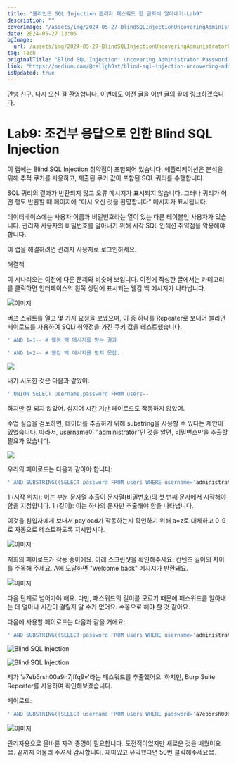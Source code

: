```yaml
---
title: "블라인드 SQL Injection 관리자 패스워드 한 글자씩 알아내기-Lab9"
description: ""
coverImage: "/assets/img/2024-05-27-BlindSQLInjectionUncoveringAdministratorPasswordOneCharacterataTime-Lab9_0.png"
date: 2024-05-27 13:06
ogImage:
  url: /assets/img/2024-05-27-BlindSQLInjectionUncoveringAdministratorPasswordOneCharacterataTime-Lab9_0.png
tag: Tech
originalTitle: "Blind SQL Injection: Uncovering Administrator Password One Character at a Time-Lab9"
link: "https://medium.com/@callgh0st/blind-sql-injection-uncovering-administrator-password-one-character-at-a-time-lab9-b6cbfd8d1cef"
isUpdated: true
---
```


안녕 친구. 다시 오신 걸 환영합니다. 이번에도 이전 글을 이번 글의 끝에 링크하겠습니다.

# Lab9: 조건부 응답으로 인한 Blind SQL Injection

이 랩에는 Blind SQL Injection 취약점이 포함되어 있습니다. 애플리케이션은 분석을 위해 추적 쿠키를 사용하고, 제출된 쿠키 값이 포함된 SQL 쿼리를 수행합니다.

<!-- cozy-coder - 수평 -->

<ins class="adsbygoogle"
     style="display:block"
     data-ad-client="ca-pub-4877378276818686"
     data-ad-slot="1107185301"
     data-ad-format="auto"
     data-full-width-responsive="true"></ins>

<script>
     (adsbygoogle = window.adsbygoogle || []).push({});
</script>

SQL 쿼리의 결과가 반환되지 않고 오류 메시지가 표시되지 않습니다. 그러나 쿼리가 어떤 행도 반환할 때 페이지에 "다시 오신 것을 환영합니다" 메시지가 표시됩니다.

데이터베이스에는 사용자 이름과 비밀번호라는 열이 있는 다른 테이블인 사용자가 있습니다. 관리자 사용자의 비밀번호를 알아내기 위해 시각 SQL 인젝션 취약점을 악용해야 합니다.

이 랩을 해결하려면 관리자 사용자로 로그인하세요.

해결책

<!-- cozy-coder - 수평 -->

<ins class="adsbygoogle"
     style="display:block"
     data-ad-client="ca-pub-4877378276818686"
     data-ad-slot="1107185301"
     data-ad-format="auto"
     data-full-width-responsive="true"></ins>

<script>
     (adsbygoogle = window.adsbygoogle || []).push({});
</script>

이 시나리오는 이전에 다룬 문제와 비슷해 보입니다. 이전에 작성한 글에서는 카테고리를 클릭하면 인터페이스의 왼쪽 상단에 표시되는 웰컴 백 메시지가 나타납니다.

![이미지](/assets/img/2024-05-27-BlindSQLInjectionUncoveringAdministratorPasswordOneCharacterataTime-Lab9_1.png)

버프 스위트를 열고 몇 가지 요청을 보냈으며, 이 중 하나를 Repeater로 보내어 불리언 페이로드를 사용하여 SQLi 취약점을 가진 쿠키 값을 테스트했습니다.

```js
' AND 1=1-- # 웰컴 백 메시지를 받는 결과

' AND 1=2-- # 웰컴 백 메시지를 받지 못함.
```

<!-- cozy-coder - 수평 -->

<ins class="adsbygoogle"
     style="display:block"
     data-ad-client="ca-pub-4877378276818686"
     data-ad-slot="1107185301"
     data-ad-format="auto"
     data-full-width-responsive="true"></ins>

<script>
     (adsbygoogle = window.adsbygoogle || []).push({});
</script>

<img src="/assets/img/2024-05-27-BlindSQLInjectionUncoveringAdministratorPasswordOneCharacterataTime-Lab9_2.png" />

내가 시도한 것은 다음과 같았어:

```js
' UNION SELECT username,password FROM users--
```

하지만 잘 되지 않았어. 심지어 시간 기반 페이로드도 작동하지 않았어.

<!-- cozy-coder - 수평 -->

<ins class="adsbygoogle"
     style="display:block"
     data-ad-client="ca-pub-4877378276818686"
     data-ad-slot="1107185301"
     data-ad-format="auto"
     data-full-width-responsive="true"></ins>

<script>
     (adsbygoogle = window.adsbygoogle || []).push({});
</script>

수업 실습을 검토하면, 데이터를 추출하기 위해 substring을 사용할 수 있다는 제안이 있었습니다. 따라서, username이 "administrator"인 것을 알면, 비밀번호만을 추출할 필요가 있습니다.

<img src="/assets/img/2024-05-27-BlindSQLInjectionUncoveringAdministratorPasswordOneCharacterataTime-Lab9_3.png" />

우리의 페이로드는 다음과 같아야 합니다:

```js
' AND SUBSTRING((SELECT password FROM users WHERE username='administrator'), 1, 1) = 'a
```

<!-- cozy-coder - 수평 -->

<ins class="adsbygoogle"
     style="display:block"
     data-ad-client="ca-pub-4877378276818686"
     data-ad-slot="1107185301"
     data-ad-format="auto"
     data-full-width-responsive="true"></ins>

<script>
     (adsbygoogle = window.adsbygoogle || []).push({});
</script>

1 (시작 위치): 이는 부분 문자열 추출이 문자열(비밀번호)의 첫 번째 문자에서 시작해야 함을 지정합니다.
1 (길이): 이는 하나의 문자만 추출해야 함을 나타냅니다.

이것을 침입자에게 보내서 payload가 작동하는지 확인하기 위해 a=z로 대체하고 0-9로 자동으로 테스트하도록 지시합시다.

![이미지](/assets/img/2024-05-27-BlindSQLInjectionUncoveringAdministratorPasswordOneCharacterataTime-Lab9_4.png)

<!-- cozy-coder - 수평 -->

<ins class="adsbygoogle"
     style="display:block"
     data-ad-client="ca-pub-4877378276818686"
     data-ad-slot="1107185301"
     data-ad-format="auto"
     data-full-width-responsive="true"></ins>

<script>
     (adsbygoogle = window.adsbygoogle || []).push({});
</script>

저희의 페이로드가 작동 중이에요. 아래 스크린샷을 확인해주세요. 컨텐츠 길이의 차이를 주목해 주세요. A에 도달하면 "welcome back" 메시지가 반환돼요.

![이미지](/assets/img/2024-05-27-BlindSQLInjectionUncoveringAdministratorPasswordOneCharacterataTime-Lab9_5.png)

다음 단계로 넘어가야 해요. 다만, 패스워드의 길이를 모르기 때문에 패스워드를 알아내는 데 얼마나 시간이 걸릴지 알 수가 없어요. 수동으로 해야 할 것 같아요.

다음에 사용할 페이로드는 다음과 같을 거에요:

<!-- cozy-coder - 수평 -->

<ins class="adsbygoogle"
     style="display:block"
     data-ad-client="ca-pub-4877378276818686"
     data-ad-slot="1107185301"
     data-ad-format="auto"
     data-full-width-responsive="true"></ins>

<script>
     (adsbygoogle = window.adsbygoogle || []).push({});
</script>

```js
' AND SUBSTRING((SELECT password FROM users WHERE username='administrator'), 2, 1) = 'a
```

![Blind SQL Injection](/assets/img/2024-05-27-BlindSQLInjectionUncoveringAdministratorPasswordOneCharacterataTime-Lab9_6.png)

![Blind SQL Injection](/assets/img/2024-05-27-BlindSQLInjectionUncoveringAdministratorPasswordOneCharacterataTime-Lab9_7.png)

제가 'a7eb5rsh00a9n7jffq9v'라는 패스워드를 추출했어요. 하지만, Burp Suite Repeater를 사용하여 확인해보겠습니다.

<!-- cozy-coder - 수평 -->

<ins class="adsbygoogle"
     style="display:block"
     data-ad-client="ca-pub-4877378276818686"
     data-ad-slot="1107185301"
     data-ad-format="auto"
     data-full-width-responsive="true"></ins>

<script>
     (adsbygoogle = window.adsbygoogle || []).push({});
</script>

페이로드:

```js
' AND SUBSTRING((SELECT username FROM users WHERE password='a7eb5rsh00a9n7jffq9v'), 1, 1) = 'a
```

![이미지](/assets/img/2024-05-27-BlindSQLInjectionUncoveringAdministratorPasswordOneCharacterataTime-Lab9_8.png)

관리자용으로 올바른 자격 증명이 필요합니다. 도전적이었지만 새로운 것을 배웠어요😊. 끝까지 머물러 주셔서 감사합니다. 재미있고 유익했다면 50번 클릭해주세요😊.
